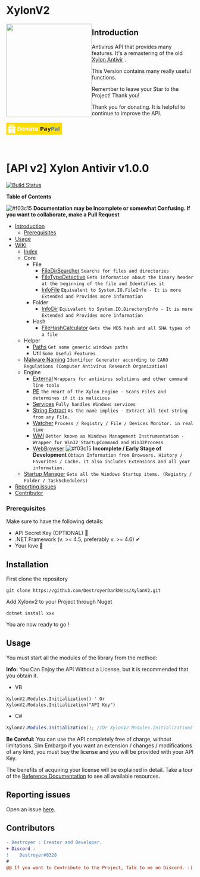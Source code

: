 # XylonV2


<img align="left" width="230" height="250" src="https://i.ibb.co/B3pMppn/Pngtree-antivirus-icon-4351716-burned.png">



## Introduction
Antivirus API that provides many features. It's a remastering of the old [Xylon Antivir](hhttps://github.com/DestroyerDarkNess/XylonAntivir) .

This Version contains many really useful functions.

Remember to leave your Star to the Project! Thank you!

Thank you for donating. It is helpful to continue to improve the API. <br> <br>
 [![Doate Image](https://raw.githubusercontent.com/poucotm/Links/master/image/PayPal/donate-paypal.png)][PM]


![]()

# [API v2] Xylon Antivir v1.0.0

[![Build Status](https://travis-ci.org/mailjet/mailjet-apiv3-php-simple.svg?branch=master)](https://travis-ci.org/mailjet/mailjet-apiv3-php-simple)

**Table of Contents**

![#f03c15](https://via.placeholder.com/15/f03c15/000000?text=+) **Documentation may be Incomplete or somewhat Confusing. If you want to collaborate, make a Pull Request**

- [Introduction](#introduction)
  - [Prerequisites](#prerequisites)
- [Usage](#usage)
- <a href="https://github.com/DestroyerDarkNess/XylonV2/wiki" target="_blank">WIKI</a>
  - <a href="https://github.com/DestroyerDarkNess/XylonV2/wiki/3.-Index" target="_blank">Index</a>
  - Core
    - File
      - <a href="https://github.com/DestroyerDarkNess/XylonV2/wiki/4.-FileDirSearcher" target="_blank">FileDirSearcher</a> ```Searchs for files and directories```
      - <a href="https://github.com/DestroyerDarkNess/XylonV2/wiki/5.-FileTypeDetective" target="_blank">FileTypeDetective</a> ```Gets information about the binary header at the beginning of the file and Identifies it```
      - <a href="https://github.com/DestroyerDarkNess/XylonV2/wiki/6.-InfoFile" target="_blank">InfoFile</a> ```Equivalent to System.IO.FileInfo - It is more Extended and Provides more information ```
    - Folder
      - <a href="https://github.com/DestroyerDarkNess/XylonV2/wiki/7.-InfoDir" target="_blank">InfoDir</a> ```Equivalent to System.IO.DirectoryInfo - It is more Extended and Provides more information ```
    - Hash
      - <a href="https://github.com/DestroyerDarkNess/XylonV2/wiki/8.-FileHashCalculator" target="_blank">FileHashCalculator</a> ```Gets the MD5 hash and all SHA types of a file```
  - Helper
    - <a href="https://github.com/DestroyerDarkNess/XylonV2/wiki/9.--Paths" target="_blank">Paths</a>  ```Get some generic windows paths```
    - Util ```Some Useful Features```
  - <a href="https://github.com/DestroyerDarkNess/XylonV2/wiki/90.-CARO" target="_blank">Malware Naming</a> ```Identifier Generator according to CARO Regulations (Computer Antivirus Research Organization)```
  - Engine
    - <a href="https://github.com/DestroyerDarkNess/XylonV2/wiki/91.-External" target="_blank">External</a>  ```Wrappers for antivirus solutions and other command line tools```
    - <a href="https://github.com/DestroyerDarkNess/XylonV2/wiki/92.-PE" target="_blank">PE</a> ```The Heart of the Xylon Engine - Scans Files and determines if it is malicious```
    - <a href="https://github.com/DestroyerDarkNess/XylonV2/wiki/93.-Services" target="_blank">Services</a> ```Fully handles Windows services```
    - <a href="https://github.com/DestroyerDarkNess/XylonV2/wiki/94.-String-Extractor" target="_blank">String Extract</a> ```As the name implies - Extract all text string from any File.```
    - <a href="https://github.com/DestroyerDarkNess/XylonV2/wiki/95.-Watcher" target="_blank">Watcher</a> ```Process / Registry / File / Devices Monitor. in real time```
    - <a href="https://github.com/DestroyerDarkNess/XylonV2/wiki/96.-WMI" target="_blank">WMI</a> ```Better known as Windows Management Instrumentation - Wrapper for Win32_StartupCommand and Win32Process```
    - <a href="https://github.com/DestroyerDarkNess/XylonV2/wiki/97.-Web-Browsers" target="_blank">WebBrowser</a> ![#f03c15](https://via.placeholder.com/15/f03c15/000000?text=+) **Incomplete / Early Stage of Development** ```Obtain Information from Browsers. History / Favorites / Cache. It also includes Extensions and all your information.```
  - <a href="https://github.com/DestroyerDarkNess/XylonV2/wiki/98.-Manager" target="_blank">Startup Manager</a>  ```Gets all the Windows Startup items. (Registry / Folder / TaskSchedulers)```
- [Reporting issues](#reporting-issues)
- [Contributor](#contributors)

### Prerequisites

Make sure to have the following details:
* API Secret Key (OPTIONAL) 🔑
* .NET Framework (v. >= 4.5, preferably v. >= 4.6) ✔
* Your love 💝


## Installation

First clone the repository 
```
git clone https://github.com/DestroyerDarkNess/XylonV2.git
```

Add Xylonv2 to your Project through Nuget ` `
```
dotnet install xxx
```

You are now ready to go !

## Usage

You must start all the modules of the library from the method:

**Info:** You Can Enjoy the API Without a License, but it is recommended that you obtain it.

- VB
```visualbasic
XylonV2.Modules.Initialization() ' Or XylonV2.Modules.Initialization("API Key")
```

- C#
```c#
XylonV2.Modules.Initialization(); //Or XylonV2.Modules.Initialization("API Key");
```

**Be Careful:** You can use the API completely free of charge, without limitations. Sim Embargo if you want an extension / changes / modifications of any kind, you must buy the license and you will be provided with your API Key.

The benefits of acquiring your license will be explained in detail. Take a tour of the [Reference Documentation](http://dev.mailjet.com/email-api/v3/apikey/) to see all available resources.

## Reporting issues

Open an issue [here](https://github.com/DestroyerDarkNess/XylonV2/issues).

## Contributors

```diff
- Destroyer : Creator and Developer.
+ Discord : 
!    Destroyer#8328
# 
@@ If you want to Contribute to the Project, Talk to me on Discord. :) @@
```


[PM]:https://www.paypal.me/SalvadorKrilewski "PayPal"
